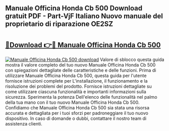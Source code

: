 ## Manuale Officina Honda Cb 500 Download gratuit PDF - Part-VjF Italiano Nuovo manuale del proprietario di riparazione OE2SZ

# <h2><a href="http://dfeetn.blite.top/?on=Manuale+Officina+Honda+Cb+500">🔗Download 👉🔴 Manuale Officina Honda Cb 500</a></h2>

[![Manuale Officina Honda Cb 500 download](https://i.imgur.com/lujVjoI.png)](http://dfeetn.blite.top/?on=Manuale+Officina+Honda+Cb+500)
Valore di sblocco questa guida mostra il valore completo del tuo nuovo Manuale Officina Honda Cb 500 con spiegazioni dettagliate delle caratteristiche e delle funzioni. Prima di utilizzare Manuale Officina Honda Cb 500, questa guida per l'utente fornisce istruzioni complete per L'installazione, il funzionamento e la risoluzione dei problemi del prodotto. Fornisce istruzioni dettagliate su come utilizzare ciascuna funzionalità e importanti informazioni sulla sicurezza. Sperimenta la potenza Dell'elenco delle funzionalità nel palmo della tua mano con il tuo nuovo Manuale Officina Honda Cb 500. Confidiamo che Manuale Officina Honda Cb 500 sia stata una risorsa accurata e dettagliata per i tuoi sforzi per padroneggiare il tuo nuovo dispositivo. In caso di domande o dubbi, contattare il nostro team di assistenza clienti.
